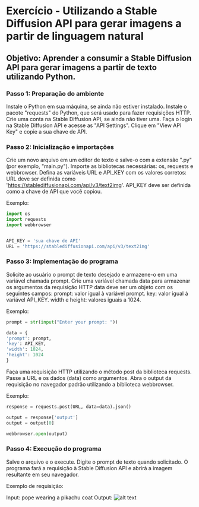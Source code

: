 # Exercício - Utilizando a Stable Diffusion API para gerar imagens a partir de linguagem natural

## Objetivo: Aprender a consumir a Stable Diffusion API para gerar imagens a partir de texto utilizando Python.

### Passo 1: Preparação do ambiente

Instale o Python em sua máquina, se ainda não estiver instalado.
Instale o pacote "requests" do Python, que será usado para fazer requisições HTTP.
Crie uma conta na Stable Diffusion API, se ainda não tiver uma.
Faça o login na Stable Diffusion API e acesse as "API Settings".
Clique em "View API Key" e copie a sua chave de API.

### Passo 2: Inicialização e importações

Crie um novo arquivo em um editor de texto e salve-o com a extensão ".py" (por exemplo, "main.py").
Importe as bibliotecas necessárias: os, requests e webbrowser.
Defina as variáveis URL e API_KEY com os valores corretos:
URL deve ser definida como 'https://stablediffusionapi.com/api/v3/text2img'.
API_KEY deve ser definida como a chave de API que você copiou.

Exemplo:

```python
import os
import requests
import webbrowser


API_KEY = 'sua chave de API'
URL = 'https://stablediffusionapi.com/api/v3/text2img'
```

### Passo 3: Implementação do programa

Solicite ao usuário o prompt de texto desejado e armazene-o em uma variável chamada prompt.
Crie uma variável chamada data para armazenar os argumentos da requisição HTTP
data deve ser um objeto com os seguintes campos:
prompt: valor igual à variável prompt.
key: valor igual à variável API_KEY.
width e height: valores iguais a 1024.

Exemplo:

```python
prompt = str(input("Enter your prompt: "))

data = {
'prompt': prompt,
'key': API_KEY,
'width': 1024,
'height': 1024
}
```

Faça uma requisição HTTP utilizando o método post da biblioteca requests. Passe a URL e os dados (data) como argumentos.
Abra o output da requisição no navegador padrão utilizando a biblioteca webbrowser.

Exemplo:

```python
response = requests.post(URL, data=data).json()

output = response['output']
output = output[0]

webbrowser.open(output)
```

### Passo 4: Execução do programa

Salve o arquivo e o execute.
Digite o prompt de texto quando solicitado.
O programa fará a requisição à Stable Diffusion API e abrirá a imagem resultante em seu navegador.

Exemplo de requisição:

Input: pope wearing a pikachu coat
Output:
![alt text](https://cdn.stablediffusionapi.com/generations/1e441785-742b-4e2d-8073-cecae5d6eed4-0.png)
